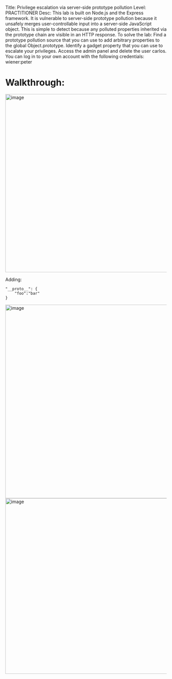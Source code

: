 Title: Privilege escalation via server-side prototype pollution
Level: PRACTITIONER
Desc:  This lab is built on Node.js and the Express framework. It is vulnerable to server-side prototype pollution because it unsafely merges user-controllable input into a server-side JavaScript object. This is simple to detect because any polluted properties inherited via the prototype chain are visible in an HTTP response.
To solve the lab:
    Find a prototype pollution source that you can use to add arbitrary properties to the global Object.prototype.
    Identify a gadget property that you can use to escalate your privileges.
    Access the admin panel and delete the user carlos.
You can log in to your own account with the following credentials: wiener:peter 

# Walkthrough:
<img width="1052" height="556" alt="image" src="https://github.com/user-attachments/assets/886a53f8-305d-45b7-9aba-46dec00fb20d" />

Adding:
```
"__proto__": {
    "foo":"bar"
}
```

<img width="1087" height="604" alt="image" src="https://github.com/user-attachments/assets/b453571b-b732-448f-8e56-31cbcc87b2e6" />


<img width="900" height="548" alt="image" src="https://github.com/user-attachments/assets/c6da6517-8bd9-4580-a672-bbacc26b67e6" />



